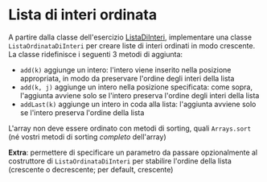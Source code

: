 # Lista di interi ordinata

A partire dalla classe dell'esercizio [ListaDiInteri](https://github.com/Backend-Developer-School-Tree/Corso-Java-Developer-2023-02/tree/main/module_04/src/lista_di_interi), implementare una classe `ListaOrdinataDiInteri` per creare liste di
interi ordinati in modo crescente. La classe ridefinisce i seguenti 3
metodi di aggiunta:
- `add(k)` aggiunge un intero: l'intero viene inserito nella posizione
appropriata, in modo da preservare l'ordine degli interi della lista
- `add(k, j)` aggiunge un intero nella posizione specificata: come sopra,
l'aggiunta avviene solo se l'intero preserva l'ordine degli interi della lista
- `addLast(k)` aggiunge un intero in coda alla lista: l'aggiunta avviene solo
se l'intero preserva l'ordine della lista

L'array non deve essere ordinato con metodi di sorting, quali `Arrays.sort`
(né vostri metodi di sorting *completo* dell'array)

**Extra**: permettere di specificare un parametro da passare
opzionalmente al costruttore di `ListaOrdinataDiInteri` per stabilire l'ordine
della lista (crescente o decrescente; per default, crescente)
